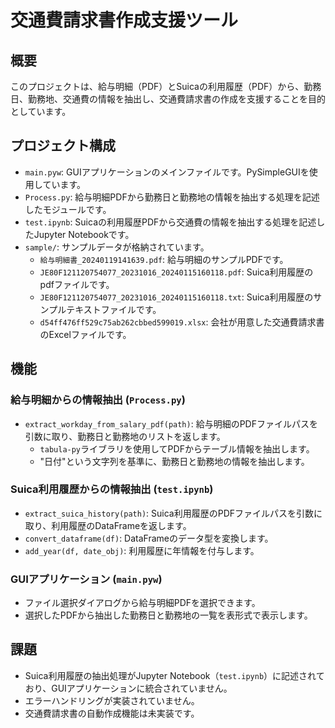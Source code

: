 # 交通費請求書作成支援ツール

## 概要

このプロジェクトは、給与明細（PDF）とSuicaの利用履歴（PDF）から、勤務日、勤務地、交通費の情報を抽出し、交通費請求書の作成を支援することを目的としています。

## プロジェクト構成

- `main.pyw`: GUIアプリケーションのメインファイルです。PySimpleGUIを使用しています。
- `Process.py`: 給与明細PDFから勤務日と勤務地の情報を抽出する処理を記述したモジュールです。
- `test.ipynb`: Suicaの利用履歴PDFから交通費の情報を抽出する処理を記述したJupyter Notebookです。
- `sample/`: サンプルデータが格納されています。
    - `給与明細書_20240119141639.pdf`: 給与明細のサンプルPDFです。
    - `JE80F121120754077_20231016_20240115160118.pdf`: Suica利用履歴のpdfファイルです。
    - `JE80F121120754077_20231016_20240115160118.txt`: Suica利用履歴のサンプルテキストファイルです。
    - `d54ff476ff529c75ab262cbbed599019.xlsx`: 会社が用意した交通費請求書のExcelファイルです。

## 機能

### 給与明細からの情報抽出 (`Process.py`)

- `extract_workday_from_salary_pdf(path)`: 給与明細のPDFファイルパスを引数に取り、勤務日と勤務地のリストを返します。
    - `tabula-py`ライブラリを使用してPDFからテーブル情報を抽出します。
    - "日付"という文字列を基準に、勤務日と勤務地の情報を抽出します。

### Suica利用履歴からの情報抽出 (`test.ipynb`)

- `extract_suica_history(path)`: Suica利用履歴のPDFファイルパスを引数に取り、利用履歴のDataFrameを返します。
- `convert_dataframe(df)`: DataFrameのデータ型を変換します。
- `add_year(df, date_obj)`: 利用履歴に年情報を付与します。

### GUIアプリケーション (`main.pyw`)

- ファイル選択ダイアログから給与明細PDFを選択できます。
- 選択したPDFから抽出した勤務日と勤務地の一覧を表形式で表示します。

## 課題

- Suica利用履歴の抽出処理がJupyter Notebook（`test.ipynb`）に記述されており、GUIアプリケーションに統合されていません。
- エラーハンドリングが実装されていません。
- 交通費請求書の自動作成機能は未実装です。
